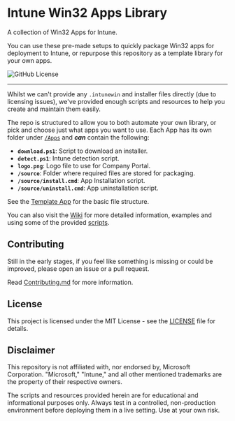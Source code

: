# Intune Win32 Apps Library

A collection of Win32 Apps for Intune.

You can use these pre-made setups to quickly package Win32 apps for deployment to Intune, or repurpose this repository as a template library for your own apps.

![GitHub License](https://img.shields.io/github/license/hudsonm62/Intune-Win32App-Library)

---

Whilst we can't provide any `.intunewin` and installer files directly (due to licensing issues), we've provided enough scripts and resources to help you create and maintain them easily.

The repo is structured to allow you to both automate your own library, or pick and choose just what apps you want to use. Each App has its own folder under [`/Apps`][./Apps] and **_can_** contain the following:

- **`download.ps1`**: Script to download an installer.
- **`detect.ps1`**: Intune detection script.
- **`logo.png`**: Logo file to use for Company Portal.
- **`/source`**: Folder where required files are stored for packaging.
- **`/source/install.cmd`**: App Installation script.
- **`/source/uninstall.cmd`**: App uninstallation script.

See the [Template App](./Apps/_template) for the basic file structure.

<!--The below video should help you get started with the basics of using this repo as a whole:
TODO VIDEO TUT HERE
-->

You can also visit the [Wiki](https://hudsonm62.github.io/Intune-Win32App-Library) for more detailed information, examples and using some of the provided [scripts](./Scripts).

## Contributing

Still in the early stages, if you feel like something is missing or could be improved, please open an issue or a pull request.

Read [Contributing.md](https://hudsonm62.github.io/Intune-Win32App-Library/contributing) for more information.

[./Apps]: ./Apps

## License

This project is licensed under the MIT License - see the [LICENSE](./LICENSE) file for details.

## Disclaimer

This repository is not affiliated with, nor endorsed by, Microsoft Corporation. "Microsoft," "Intune," and all other mentioned trademarks are the property of their respective owners.

The scripts and resources provided herein are for educational and informational purposes only. Always test in a controlled, non-production environment before deploying them in a live setting. Use at your own risk.
